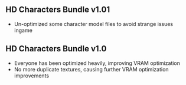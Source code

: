 ## HD Characters Bundle v1.01
- Un-optimized some character model files to avoid strange issues ingame

## HD Characters Bundle v1.0
- Everyone has been optimized heavily, improving VRAM optimization
- No more duplicate textures, causing further VRAM optimization improvements
